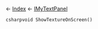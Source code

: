 ← [Index](Api-Index) ← [IMyTextPanel](Sandbox.ModAPI.Ingame.IMyTextPanel)

```csharpvoid ShowTextureOnScreen()```